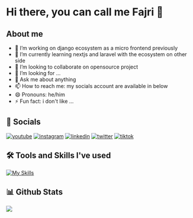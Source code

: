 
# Hi there, you can call me Fajri 👋

## About me
- 🔭 I’m working on django ecosystem as a micro frontend previously
- 🌱 I’m currently learning nextjs and laravel with the ecosystem on other side
- 👯 I’m looking to collaborate on opensource project
- 🤔 I’m looking for ... 
- 💬 Ask me about anything
- 📫 How to reach me: my socials account are available in below
- 😄 Pronouns: he/him
- ⚡ Fun fact: i don't like ...


## 🔗 Socials
[![youtube](https://img.shields.io/badge/Youtube-red?style=for-the-badge&logo=youtube)](https://youtube.com/@fjribptra)
[![instagram](https://img.shields.io/badge/Instagram-E4405F?style=for-the-badge&logo=instagram&logoColor=white)](https://instagram.com/fjribptra/)
[![linkedin](https://img.shields.io/badge/linkedin-0A66C2?style=for-the-badge&logo=linkedin&logoColor=white)](https://www.linkedin.com/in/fajri-bagja-putra-56aa2b28b)
[![twitter](https://img.shields.io/badge/twitter-1DA1F2?style=for-the-badge&logo=twitter&logoColor=white)](https://twitter.com/fjribptra/)
[![tiktok](https://img.shields.io/badge/Tiktok-grey?style=for-the-badge&logo=tiktok)](https://tiktok.com/@fjribptra)

## 🛠️ Tools and Skills I've used

[![My Skills](https://skillicons.dev/icons?i=react,docker,express,git,github,js,html,css,nodejs,npm,php,postman,tailwind,vite,vue,wordpress,linux,sass,mysql,laravel)](https://skillicons.dev)


## 📊 Github Stats
![](https://github-readme-stats.vercel.app/api/top-langs/?username=fjribptra&theme=dracula&layout=compact)


